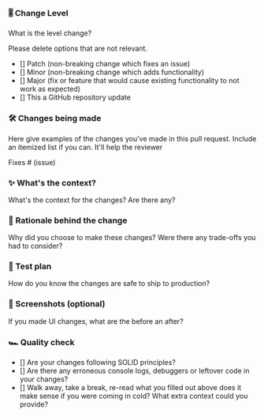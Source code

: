### 🎚️ Change Level

What is the level change?

Please delete options that are not relevant.

-   [] Patch (non-breaking change which fixes an issue)
-   [] Minor (non-breaking change which adds functionality)
-   [] Major (fix or feature that would cause existing functionality to not work as expected)
-   [] This a GitHub repository update

### 🛠 Changes being made

Here give examples of the changes you've made in this pull request. Include an itemized list if you can. It'll help the reviewer

Fixes # (issue)

>

### ✨ What's the context?

What's the context for the changes? Are there any?

>

### 🧠 Rationale behind the change

Why did you choose to make these changes? Were there any trade-offs you had to consider?

>

### 🧪 Test plan

How do you know the changes are safe to ship to production?

>

### 📸 Screenshots (optional)

If you made UI changes, what are the before an after?

### 🏎 Quality check

-   [] Are your changes following SOLID principles?
-   [] Are there any erroneous console logs, debuggers or leftover code in your changes?
-   [] Walk away, take a break, re-read what you filled out above does it make sense if you were coming in cold? What extra context could you provide?
